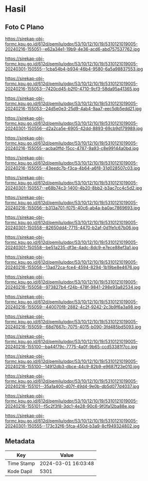 # Hasil

## Foto C Plano

https://sirekap-obj-formc.kpu.go.id/612d/pemilu/pdpr/53/10/12/10/19/5310121019005-20240216-155051--e62a34e1-19b9-4e36-acd6-abd757537762.jpg

https://sirekap-obj-formc.kpu.go.id/612d/pemilu/pdpr/53/10/12/10/19/5310121019005-20240301-150555--1cba54b4-b934-46b4-9580-6a5a98837553.jpg

https://sirekap-obj-formc.kpu.go.id/612d/pemilu/pdpr/53/10/12/10/19/5310121019005-20240216-155053--7420cd45-b2f0-4710-9cf3-58da95a41365.jpg

https://sirekap-obj-formc.kpu.go.id/612d/pemilu/pdpr/53/10/12/10/19/5310121019005-20240216-155053--24d5e0e3-25d9-4ab4-9aa7-eec5db5edd21.jpg

https://sirekap-obj-formc.kpu.go.id/612d/pemilu/pdpr/53/10/12/10/19/5310121019005-20240301-150556--d2a2ca5e-6905-42dd-8893-69cb9d179989.jpg

https://sirekap-obj-formc.kpu.go.id/612d/pemilu/pdpr/53/10/12/10/19/5310121019005-20240216-155055--acba0ffd-15cc-4787-9a93-c8e99144a0bd.jpg

https://sirekap-obj-formc.kpu.go.id/612d/pemilu/pdpr/53/10/12/10/19/5310121019005-20240216-155055--43eedc7b-f3ca-4b64-a6f8-31d028507c03.jpg

https://sirekap-obj-formc.kpu.go.id/612d/pemilu/pdpr/53/10/12/10/19/5310121019005-20240301-150557--e68b74c3-1400-4b20-8bb2-b3ac7cc4c5d2.jpg

https://sirekap-obj-formc.kpu.go.id/612d/pemilu/pdpr/53/10/12/10/19/5310121019005-20240216-155056--b313a701-f075-40c6-ab4a-ba0ac7869693.jpg

https://sirekap-obj-formc.kpu.go.id/612d/pemilu/pdpr/53/10/12/10/19/5310121019005-20240301-150558--82650dd4-7715-4470-b2af-0d1fe1c67b06.jpg

https://sirekap-obj-formc.kpu.go.id/612d/pemilu/pdpr/53/10/12/10/19/5310121019005-20240301-150558--be51a235-df3e-4adc-8dc9-e7ece88ef3a1.jpg

https://sirekap-obj-formc.kpu.go.id/612d/pemilu/pdpr/53/10/12/10/19/5310121019005-20240216-155058--13ad72ca-fce4-4594-8294-1b19be8e4676.jpg

https://sirekap-obj-formc.kpu.go.id/612d/pemilu/pdpr/53/10/12/10/19/5310121019005-20240216-155058--973827b4-f24b-478f-9841-298e93a82534.jpg

https://sirekap-obj-formc.kpu.go.id/612d/pemilu/pdpr/53/10/12/10/19/5310121019005-20240216-155059--440070f8-2882-4c2f-9242-2c3b9f6a3a98.jpg

https://sirekap-obj-formc.kpu.go.id/612d/pemilu/pdpr/53/10/12/10/19/5310121019005-20240216-155059--68d7667c-7075-4015-b090-3fd485bd5093.jpg

https://sirekap-obj-formc.kpu.go.id/612d/pemilu/pdpr/53/10/12/10/19/5310121019005-20240216-155100--ba44f79c-7775-4a0f-9b65-ccd53381f7cc.jpg

https://sirekap-obj-formc.kpu.go.id/612d/pemilu/pdpr/53/10/12/10/19/5310121019005-20240216-155100--14912db3-dbce-44c9-82b9-e9687f23e010.jpg

https://sirekap-obj-formc.kpu.go.id/612d/pemilu/pdpr/53/10/12/10/19/5310121019005-20240216-155101--35a1a400-d07f-49d4-9e0b-db5d077d4037.jpg

https://sirekap-obj-formc.kpu.go.id/612d/pemilu/pdpr/53/10/12/10/19/5310121019005-20240216-155101--f5c2f3f8-3dc1-4e28-90c6-9f0fa12ba88e.jpg

https://sirekap-obj-formc.kpu.go.id/612d/pemilu/pdpr/53/10/12/10/19/5310121019005-20240301-150555--173c32f6-5fca-450d-b3a9-8cf949324802.jpg


## Metadata

| Key        | Value               |
| ---------- | ------------------- |
| Time Stamp | 2024-03-01 16:03:48 |
| Kode Dapil | 5301                |



